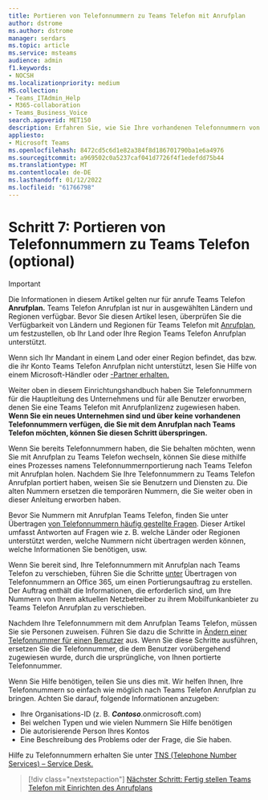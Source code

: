 ```yaml
---
title: Portieren von Telefonnummern zu Teams Telefon mit Anrufplan
author: dstrome
ms.author: dstrome
manager: serdars
ms.topic: article
ms.service: msteams
audience: admin
f1.keywords:
- NOCSH
ms.localizationpriority: medium
MS.collection:
- Teams_ITAdmin_Help
- M365-collaboration
- Teams_Business_Voice
search.appverid: MET150
description: Erfahren Sie, wie Sie Ihre vorhandenen Telefonnummern von Ihrem derzeitigen Anbieter nach Microsoft 365 Teams Telefon Anrufplan verschieben.
appliesto:
- Microsoft Teams
ms.openlocfilehash: 8472cd5c6d1e82a384f8d186701790ba1e6a4976
ms.sourcegitcommit: a969502c0a5237caf041d7726f4f1edefdd75b44
ms.translationtype: MT
ms.contentlocale: de-DE
ms.lasthandoff: 01/12/2022
ms.locfileid: "61766798"
---
```

# <a name="step-7-port-phone-numbers-to-teams-phone-optional"></a>Schritt 7: Portieren von Telefonnummern zu Teams Telefon (optional)

> [!IMPORTANT]
> Die Informationen in diesem Artikel gelten nur für anrufe Teams Telefon **Anrufplan.** Teams Telefon Anrufplan ist nur in ausgewählten Ländern und Regionen verfügbar. Bevor Sie diesen Artikel lesen, überprüfen Sie die Verfügbarkeit von Ländern und Regionen für Teams Telefon mit [Anrufplan,](../country-and-region-availability-for-audio-conferencing-and-calling-plans/country-and-region-availability-for-audio-conferencing-and-calling-plans.md) um festzustellen, ob Ihr Land oder Ihre Region Teams Telefon Anrufplan unterstützt.
>
> Wenn sich Ihr Mandant in einem Land oder einer Region befindet, das bzw. die ihr Konto Teams Telefon Anrufplan nicht unterstützt, lesen Sie Hilfe von einem Microsoft-Händler oder [-Partner erhalten.](reseller-partner-support.md)

Weiter oben in diesem Einrichtungshandbuch haben Sie Telefonnummern für die Hauptleitung des Unternehmens und für alle Benutzer erworben, denen Sie eine Teams Telefon mit Anrufplanlizenz zugewiesen haben. **Wenn Sie ein neues Unternehmen sind und über keine vorhandenen Telefonnummern verfügen, die Sie mit dem Anrufplan nach Teams Telefon möchten, können Sie diesen Schritt überspringen.**

Wenn Sie bereits Telefonnummern haben, die Sie behalten möchten, wenn Sie mit Anrufplan zu Teams Telefon wechseln, können Sie diese mithilfe eines Prozesses namens Telefonnummernportierung nach Teams Telefon mit Anrufplan holen. Nachdem Sie Ihre Telefonnummern zu Teams Telefon Anrufplan portiert haben, weisen Sie sie Benutzern und Diensten zu. Die alten Nummern ersetzen die temporären Nummern, die Sie weiter oben in dieser Anleitung erworben haben.

Bevor Sie Nummern mit Anrufplan Teams Telefon, finden Sie unter Übertragen [von Telefonnummern häufig gestellte Fragen](../phone-number-calling-plans/port-order-overview.md). Dieser Artikel umfasst Antworten auf Fragen wie z. B. welche Länder oder Regionen unterstützt werden, welche Nummern nicht übertragen werden können, welche Informationen Sie benötigen, usw.

Wenn Sie bereit sind, Ihre Telefonnummern mit Anrufplan nach Teams Telefon zu verschieben, führen Sie die Schritte [unter](../phone-number-calling-plans/transfer-phone-numbers-to-teams.md) Übertragen von Telefonnummern an Office 365, um einen Portierungsauftrag zu erstellen. Der Auftrag enthält die Informationen, die erforderlich sind, um Ihre Nummern von Ihrem aktuellen Netzbetreiber zu ihrem Mobilfunkanbieter zu Teams Telefon Anrufplan zu verschieben.

Nachdem Ihre Telefonnummern mit dem Anrufplan Teams Telefon, müssen Sie sie Personen zuweisen. Führen Sie dazu die Schritte in [Ändern einer Telefonnummer für einen Benutzer](../assign-change-or-remove-a-phone-number-for-a-user.md#change-a-phone-number-for-a-user) aus. Wenn Sie diese Schritte ausführen, ersetzen Sie die Telefonnummer, die dem Benutzer vorübergehend zugewiesen wurde, durch die ursprüngliche, von Ihnen portierte Telefonnummer.

Wenn Sie Hilfe benötigen, teilen Sie uns dies mit. Wir helfen Ihnen, Ihre Telefonnummern so einfach wie möglich nach Teams Telefon Anrufplan zu bringen. Achten Sie darauf, folgende Informationen anzugeben:

- Ihre Organisations-ID (z. B. ***Contoso***.onmicrosoft.com)
- Bei welchen Typen und wie vielen Nummern Sie Hilfe benötigen
- Die autorisierende Person Ihres Kontos
- Eine Beschreibung des Problems oder der Frage, die Sie haben.

Hilfe zu Telefonnummern erhalten Sie unter [TNS (Telephone Number Services) – Service Desk.](../manage-phone-numbers-for-your-organization/contact-tns-service-desk.md)


> [!div class="nextstepaction"]
> [Nächster Schritt: Fertig stellen Teams Telefon mit Einrichten des Anrufplans](set-up-finish.md)
